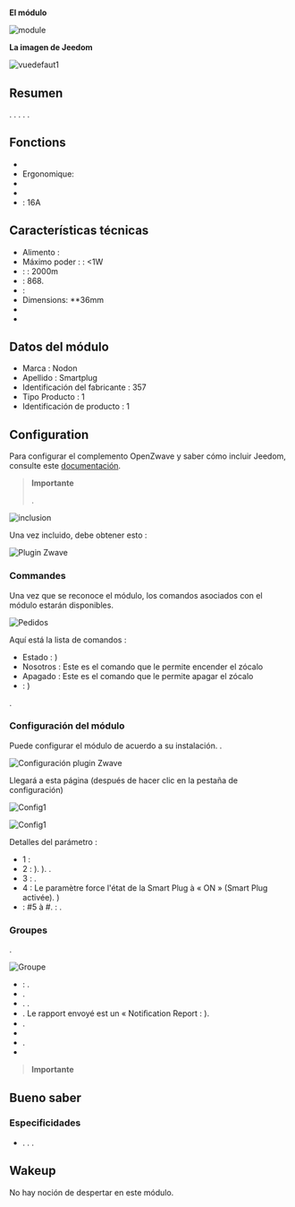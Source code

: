 # 

**El módulo**

![module](images/nodon.smartplug/module.jpg)

**La imagen de Jeedom**

![vuedefaut1](images/nodon.smartplug/vuedefaut1.jpg)

## Resumen

. . . . .

## Fonctions

-   
-   Ergonomique: 
-   
-   
-   : 16A

## Características técnicas

-   Alimento : 
-   Máximo poder :  : &lt;1W
-    :  : 2000m
-    : 868.
-   : 
-   Dimensions: **36mm
-   
-   

## Datos del módulo

-   Marca : Nodon
-   Apellido : Smartplug
-   Identificación del fabricante : 357
-   Tipo Producto : 1
-   Identificación de producto : 1

## Configuration

Para configurar el complemento OpenZwave y saber cómo incluir Jeedom, consulte este [documentación](https://doc.jeedom.com/es_ES/plugins/automation%20protocol/openzwave/).

> **Importante**
>
> .

![inclusion](images/nodon.smartplug/inclusion.jpg)

Una vez incluido, debe obtener esto :

![Plugin Zwave](images/nodon.smartplug/information.jpg)

### Commandes

Una vez que se reconoce el módulo, los comandos asociados con el módulo estarán disponibles.

![Pedidos](images/nodon.smartplug/commandes.jpg)

Aquí está la lista de comandos :

-   Estado : )
-   Nosotros : Este es el comando que le permite encender el zócalo
-   Apagado : Este es el comando que le permite apagar el zócalo
-    : )

.

### Configuración del módulo

Puede configurar el módulo de acuerdo a su instalación. .

![Configuración plugin Zwave](images/plugin/bouton_configuration.jpg)

Llegará a esta página (después de hacer clic en la pestaña de configuración)

![Config1](images/nodon.smartplug/config1.jpg)

![Config1](images/nodon.smartplug/config2.jpg)

Detalles del parámetro :

-   1 : 
-   2 : ). ). .
-   3 : .
-   4 : Le paramètre force l'état de la Smart Plug à « ON » (Smart Plug activée). )
-    : #5 à \#. : .

### Groupes

.

![Groupe](images/nodon.smartplug/groupe.jpg)

-    : .
-   . 
-   . .
-   . Le rapport envoyé est un « Notiﬁcation Report : ).
-   .
-   
-   .
-   

> **Importante**
>
> 

## Bueno saber

### Especificidades

-   . . .

## Wakeup

No hay noción de despertar en este módulo.

